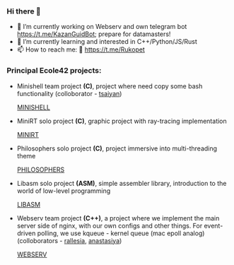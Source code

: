 ### Hi there 👋
- 🔭 I’m currently working on Webserv and own telegram bot https://t.me/KazanGuidBot; prepare for datamasters!
- 🌱 I’m currently learning and interested in C++/Python/JS/Rust
- 📫 How to reach me: :iphone: https://t.me/Rukopet 

### **Principal Ecole42 projects**:

- Minishell team project **(C)**, project where need copy some bash functionality (colloborator - [tsaiyan](https://github.com/tsaiyan))

     [MINISHELL](https://github.com/Rukopet/minishell)
     
- MiniRT solo project **(C)**, graphic project with ray-tracing implementation
  
     [MINIRT](https://github.com/Rukopet/miniRT)
     
 - Philosophers solo project **(C)**, project immersive into multi-threading theme

     [PHILOSOPHERS](https://github.com/Rukopet/Philosophers)
     
 - Libasm solo project **(ASM)**, simple assembler library, introduction to the world of low-level programming

     [LIBASM](https://github.com/Rukopet/libasm)
 
 - Webserv team project **(C++)**, a project where we implement the main server side of nginx, with our own configs and other things. For event-driven polling, we use kqueue - kernel queue (mac epoll analog) (colloborators - [rallesia](https://github.com/rallesia), [anastasiya](https://github.com/dcordeli))

     [WEBSERV](https://github.com/Rukopet/ft_webserv/)
     


